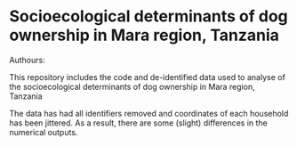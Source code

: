 # Socioecological determinants of dog ownership in Mara region, Tanzania
Authours:

This repository includes the code and de-identified data used to analyse of the socioecological determinants of dog ownership in Mara region, Tanzania

The data has had all identifiers removed and coordinates of each household has been jittered.  As a result, there are some (slight) differences in the numerical outputs.
